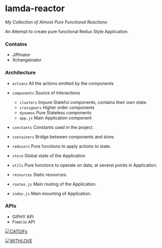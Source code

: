 # lamda-reactor

_My Collection of Almost Pure Functional Reactions_

An Attempt to create pure functional Redux Style Application.

### Contains

* Jiffinator
* Xchangeinator

### Architecture

* `actions`
    All the actions emitted by the components

* `components`
    Source of Interactions

    * `clusters`
    Impure Stateful components, contains their own state.
    * `crossgears`
    Higher order components
    * `dynamos`
    Pure Stateless components
    * `app.js`
    Main Application component

* `constants`
Constants used in the project.
* `containers`
Bridge between components and store.
* `reducers`
Pure functions to apply actions to state.
* `store`
Global state of the Application
* `utils`
Pure functions to operate on data, at several points in Application.
* `resources`
Static resources.
* `routes.js`
Main routing of the Application.
* `index.js`
Main mounting of Application.

### APIs

* GIPHY API
* Fixer.io API

[![CATGIFs](http://forthebadge.com/images/badges/contains-cat-gifs.svg)](reactor.rajatsharma.rocks/gifs)

[![WITHLOVE](http://forthebadge.com/images/badges/built-with-love.svg)](reactor.rajatsharma.rocks)

